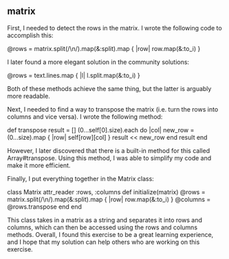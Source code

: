 ## matrix
First, I needed to detect the rows in the matrix. I wrote the following code to accomplish this:

@rows = matrix.split(/\n/).map(&:split).map { |row| row.map(&:to_i) }

I later found a more elegant solution in the community solutions:

@rows = text.lines.map { |l| l.split.map(&:to_i) }

Both of these methods achieve the same thing, but the latter is arguably more readable.

Next, I needed to find a way to transpose the matrix (i.e. turn the rows into columns and vice versa). I wrote the following method:

def transpose
  result = []
  (0...self[0].size).each do |col|
    new_row = (0...size).map { |row| self[row][col] }
    result << new_row
  end
  result
end

However, I later discovered that there is a built-in method for this called Array#transpose. Using this method, I was able to simplify my code and make it more efficient.

Finally, I put everything together in the Matrix class:

class Matrix
  attr_reader :rows, :columns
  def initialize(matrix)
    @rows = matrix.split(/\n/).map(&:split).map { |row| row.map(&:to_i) }
    @columns = @rows.transpose
  end
end

This class takes in a matrix as a string and separates it into rows and columns, which can then be accessed using the rows and columns methods. Overall, I found this exercise to be a great learning experience, and I hope that my solution can help others who are working on this exercise.
